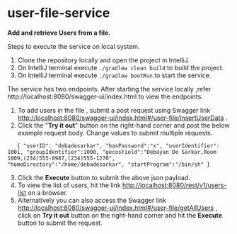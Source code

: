 # user-file-service
**Add and retrieve Users from a file.**

Steps to execute the service on local system.

1. Clone the repository locally and open the project in IntelliJ.
2. On IntelliJ terminal execute `./gradlew clean build` to build the project.
3. On IntelliJ terminal execute  `./gradlew bootRun` to start the service.

The service has two endpoints. After starting the service locally ,refer http://localhost:8080/swagger-ui/index.html to view the endpoints.

1. To add users in the file , submit a post request using Swagger link [http://localhost:8080/swagger-ui/index.html#/user-file/insertUserData](http://localhost:8080/swagger-ui/index.html#/user-file/insertUserData) .
2. Click the "**Try it out**" button on the right-hand corner and post the below example request body. Change values to submit multiple requests.

`   { "userID": "debadesarkar",
   "hasPassword":"x",
   "userIdentifier": 1001,
   "groupIdentifier":1000,
   "gecosField":"Debayan De Sarkar,Room 1009,(234)555-8987,(234)555-1270",
   "homeDirectory":"/home/debadesarkar",
   "startProgram":"/bin/sh"
   }`

3. Click the **Execute** button to submit the above json payload.
4. To view the list of users, hit the link [http://localhost:8080/rest/v1/users-list](http://localhost:8080/rest/v1/users-list) on a browser.
5. Alternatively you can also access the Swagger link [http://localhost:8080/swagger-ui/index.html#/user-file/getAllUsers](http://localhost:8080/swagger-ui/index.html#/user-file/getAllUsers) , click on **Try it out** button on the right-hand corner and hit the **Execute** button to submit the request. 

